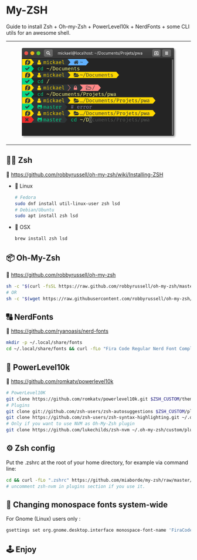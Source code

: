 # My-ZSH

Guide to install Zsh + Oh-my-Zsh + PowerLevel10k + NerdFonts + some CLI utils for an awesome shell.

---

<p align="center">
  <img height="250" src="./capture.png">
  <br>
</p>

---

## 👨‍💻 Zsh

📖 https://github.com/robbyrussell/oh-my-zsh/wiki/Installing-ZSH

- 🐧 Linux
  ```bash
  # Fedora
  sudo dnf install util-linux-user zsh lsd
  # Debian/Ubuntu
  sudo apt install zsh lsd
  ```
- 🍎 OSX
  ```bash
  brew install zsh lsd
  ```

## 📦 Oh-My-Zsh

📖 https://github.com/robbyrussell/oh-my-zsh

```bash
sh -c "$(curl -fsSL https://raw.github.com/robbyrussell/oh-my-zsh/master/tools/install.sh)"
# OR
sh -c "$(wget https://raw.githubusercontent.com/robbyrussell/oh-my-zsh/master/tools/install.sh -O -)"
```

## 🔠 NerdFonts

📖 https://github.com/ryanoasis/nerd-fonts

```bash
mkdir -p ~/.local/share/fonts
cd ~/.local/share/fonts && curl -fLo "Fira Code Regular Nerd Font Complete.ttf" https://github.com/ryanoasis/nerd-fonts/raw/master/patched-fonts/FiraCode/Regular/complete/Fira%20Code%20Regular%20Nerd%20Font%20Complete.ttf
```

## 💪 PowerLevel10k

📖 https://github.com/romkatv/powerlevel10k

```bash
# PowerLevel10K
git clone https://github.com/romkatv/powerlevel10k.git $ZSH_CUSTOM/themes/powerlevel10k
# Plugins
git clone git://github.com/zsh-users/zsh-autosuggestions $ZSH_CUSTOM/plugins/zsh-autosuggestions
git clone https://github.com/zsh-users/zsh-syntax-highlighting.git ~/.oh-my-zsh/custom/plugins/zsh-syntax-highlighting
# Only if you want to use NVM as Oh-My-Zsh plugin
git clone https://github.com/lukechilds/zsh-nvm ~/.oh-my-zsh/custom/plugins/zsh-nvm
```

## ⚙️ Zsh config

Put the .zshrc at the root of your home directory, for example via command line:

```bash
cd && curl -fLo ".zshrc" https://github.com/miaborde/my-zsh/raw/master/.zshrc
# uncomment zsh-nvm in plugins section if you use it.
```

## 🔧 Changing monospace fonts system-wide

For Gnome (Linux) users only :

```bash
gsettings set org.gnome.desktop.interface monospace-font-name 'FiraCode Nerd Font Regular 14'
```

## 🕹 Enjoy
